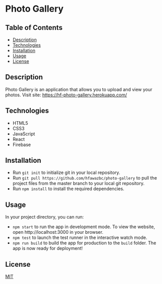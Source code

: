 # Photo Gallery

## Table of Contents
- [Description](#description)
- [Technologies](#technologies)
- [Installation](#installation)
- [Usage](#usage)
- [License](#license)

## Description
Photo Gallery is an application that allows you to upload and view your photos.
Visit site: https://hf-photo-gallery.herokuapp.com/

## Technologies
- HTML5
- CSS3
- JavaScript
- React
- Firebase

## Installation
- Run ```git init``` to initialize git in your local repository.
- Run ```git pull https://github.com/hfawazbc/photo-gallery``` to pull the project files from the master branch to your local git repository.
- Run ```npm install``` to install the required dependencies.

## Usage
In your project directory, you can run:
- ```npm start``` to run the app in development mode. To view the website, open http://localhost:3000 in your browser.
- ```npm test``` to launch the test runner in the interactive watch mode.
- ```npm run build``` to build the app for production to the ```build``` folder. The app is now ready for deployment!

## License
[MIT](./LICENSE)
